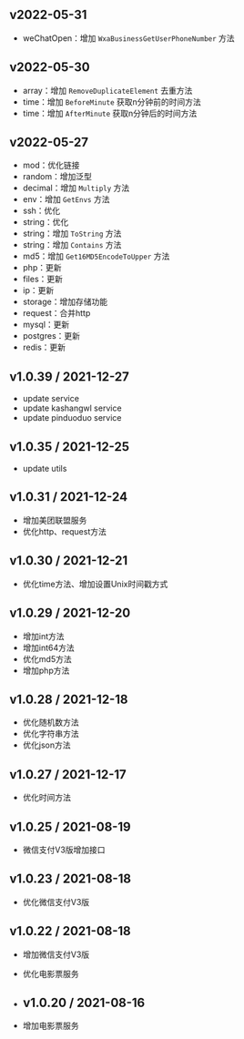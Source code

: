 ## v2022-05-31

- weChatOpen：增加 `WxaBusinessGetUserPhoneNumber` 方法

## v2022-05-30

- array：增加 `RemoveDuplicateElement` 去重方法
- time：增加 `BeforeMinute` 获取n分钟前的时间方法
- time：增加 `AfterMinute` 获取n分钟后的时间方法

## v2022-05-27

- mod：优化链接
- random：增加泛型
- decimal：增加 `Multiply` 方法
- env：增加 `GetEnvs` 方法
- ssh：优化
- string：优化
- string：增加 `ToString` 方法
- string：增加 `Contains` 方法
- md5：增加 `Get16MD5EncodeToUpper` 方法
- php：更新
- files：更新
- ip：更新
- storage：增加存储功能
- request：合并http
- mysql：更新
- postgres：更新
- redis：更新

## v1.0.39 / 2021-12-27

- update service
- update kashangwl service
- update pinduoduo service

## v1.0.35 / 2021-12-25

- update utils

## v1.0.31 / 2021-12-24

- 增加美团联盟服务
- 优化http、request方法

## v1.0.30 / 2021-12-21

- 优化time方法、增加设置Unix时间戳方式

## v1.0.29 / 2021-12-20

- 增加int方法
- 增加int64方法
- 优化md5方法
- 增加php方法

## v1.0.28 / 2021-12-18

- 优化随机数方法
- 优化字符串方法
- 优化json方法

## v1.0.27 / 2021-12-17

- 优化时间方法

## v1.0.25 / 2021-08-19

- 微信支付V3版增加接口

## v1.0.23 / 2021-08-18

- 优化微信支付V3版

## v1.0.22 / 2021-08-18

- 增加微信支付V3版
- 优化电影票服务

- ## v1.0.20 / 2021-08-16

- 增加电影票服务